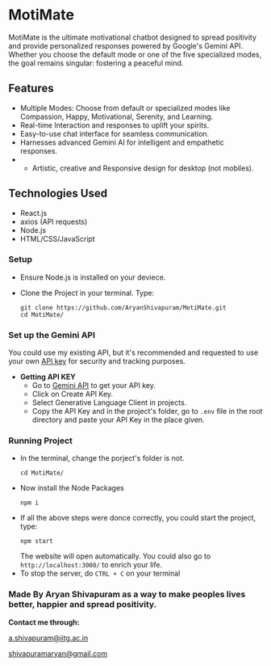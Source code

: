 # MotiMate

MotiMate is the ultimate motivational chatbot designed to spread positivity and provide personalized responses powered by Google's Gemini API. Whether you choose the default mode or one of the five specialized modes, the goal remains singular: fostering a peaceful mind.

## Features

- Multiple Modes: Choose from default or specialized modes like Compassion, Happy, Motivational, Serenity, and Learning.
- Real-time Interaction and responses to uplift your spirits.
- Easy-to-use chat interface for seamless communication.
- Harnesses advanced Gemini AI for intelligent and empathetic responses.
- - Artistic, creative and Responsive design for desktop (not mobiles).

## Technologies Used

- React.js
- axios (API requests)
- Node.js
- HTML/CSS/JavaScript
  
### Setup

- Ensure Node.js is installed on your deviece.
- Clone the Project in your terminal. Type:
  
  ```
  git clone https://github.com/AryanShivapuram/MotiMate.git
  cd MotiMate/
  ```

### Set up the Gemini API
You could use my existing API, but it's recommended and requested to use your own [API key](https://aistudio.google.com/app/apikey) for security and tracking purposes.


- **Getting API KEY**
  - Go to [Gemini API](https://aistudio.google.com/app/apikey) to get your API key.
  - Click on Create API Key.
  - Select Generative Language Client in projects.
  -  Copy the API Key and in the project's folder, go to `.env` file in the root directory and paste your API Key in the place given.


### Running Project

- In the terminal, change the porject's folder is not.
  ```
  cd MotiMate/
  ```
- Now install the Node Packages
  ```
  npm i
  ```
- If all the above steps were donce correctly, you could start the project, type:
  ```
  npm start
  ```
  The website will open automatically. You could also go to `http://localhost:3000/` to enrich your life.
- To stop the server, do `CTRL + C` on your terminal

### Made By Aryan Shivapuram as a way to make peoples lives better, happier and spread positivity. 

**Contact me through:**

 a.shivapuram@iitg.ac.in
 
 shivapuramaryan@gmail.com
